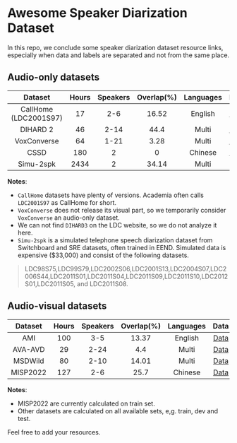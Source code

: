 # Awesome Speaker Diarization Dataset

In this repo, we conclude some speaker diarization dataset resource links, especially when data and labels are separated and not from the same place.

## Audio-only datasets

|  Dataset |Hours|Speakers| Overlap(%)  | Languages  |  Data |  Label  | Fees  |
|:---:|:---:|:---:|:---:|:---:|:---:|:---:|:---:|
|  CallHome \(LDC2001S97) |  17 | 2-6  |  16.52 |  English | [Data](https://catalog.ldc.upenn.edu/LDC2001S97)  |  [Splits](https://github.com/BUTSpeechFIT/VBx/tree/master/data/CALLHOME/lists) [Label](https://github.com/BUTSpeechFIT/VBx/tree/master/data/CALLHOME/rttms/all) | $500  |
|  DIHARD 2 |  46 | 2-14  | 44.4  |  Multi |  [Data](https://catalog.ldc.upenn.edu/LDC2022S06) |  [Label](https://catalog.ldc.upenn.edu/LDC2022S06) | $300  |
| VoxConverse  |  64 |  1-21 |  3.28 |  Multi |  [Data](https://github.com/joonson/voxconverse) |  [Label](https://github.com/joonson/voxconverse) |  Free |
| CSSD  |  180 |  2 |  0 | Chinese  | [Data](https://magichub.com/datasets/magicdata-ramc/)  |  [Label](https://github.com/MagicHub-io/MagicData-RAMC) | Free  |
| Simu-2spk  |  2434 |  2 |  34.14 | Multi  | ...  |  [Label](https://github.com/hitachi-speech/EEND) | $33,000  |

**Notes**:
* ``CallHome`` datasets have plenty of versions. Academia often calls ``LDC2001S97`` as CallHome for short.
* ``VoxConverse`` does not release its visual part, so we temporarily consider ``VoxConverse`` an audio-only dataset.
* We can not find ``DIHARD3`` on the LDC website, so we do not analyze it here.
* ``Simu-2spk`` is a simulated telephone speech diarization dataset from Switchboard and SRE datasets, often trained in EEND. 
   Simulated data is expensive ($33,000) and consist of the following datasets.
> LDC98S75,LDC99S79,LDC2002S06,LDC2001S13,LDC2004S07,LDC2006S44,LDC2011S01,LDC2011S04,LDC2011S09,LDC2011S10,LDC2012S01,LDC2011S05, and LDC2011S08.

## Audio-visual datasets

|  Dataset |Hours|Speakers| Overlap(%)  | Languages  |  Data |  Label  | Fees  |
|:---:|:---:|:---:|:---:|:---:|:---:|:---:|:---:|
| AMI  |  100 | 3-5  | 13.37  |  English |  [Data](https://groups.inf.ed.ac.uk/ami/corpus/) |  [Label](https://github.com/BUTSpeechFIT/AMI-diarization-setup) |  Free |
|  AVA-AVD |  29 | 2-24  |  4.4 |  Multi | [Data](https://github.com/cvdfoundation/ava-dataset) | [Label](https://github.com/zcxu-eric/AVA-AVD)   |   Free|
|  MSDWild | 80  | 2-10  |  14.01 |  Multi | [Data](https://github.com/X-LANCE/MSDWILD)  | [Label](https://github.com/X-LANCE/MSDWILD)   | Free  |
|  MISP2022 |  127 |  2-6 |  25.7 | Chinese  | [Data](https://mispchallenge.github.io/mispchallenge2022)  |  [Label](https://github.com/mispchallenge/misp2022_baseline/tree/main/track1_AVSD/scp_dir) | Free  |

**Notes**:
* MISP2022 are currently calculated on train set.
* Other datasets are calculated on all available sets, e,g. train, dev and test.


Feel free to add your resources.
